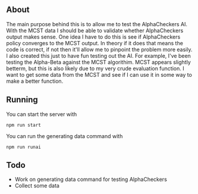 ## About
The main purpose behind this is to allow me to test the AlphaCheckers AI. With the MCST data I should be able to validate whether AlphaCheckers output makes sense. One idea I have to do this is see if AlphaCheckers policy converges to the MCST output. In theory if it does that means the code is correct, if not then it'll allow me to pinpoint the problem more easily. I also created this just to have fun testing out the AI. For example, I've been testing the Alpha-Beta against the MCST algorithim. MCST appears slightly betterm, but this is also likely due to my very crude evaluation function. I want to get some data from the MCST and see if I can use it in some way to make a better function.
## Running
You can start the server with 

```
npm run start
```

You can run the generating data command with
```
npm run runai
```


## Todo
- Work on generating data command for testing AlphaCheckers
- Collect some data